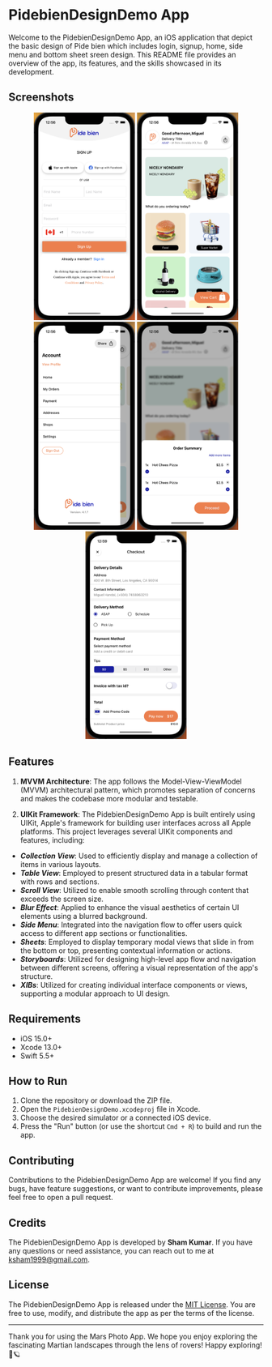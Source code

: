 # PidebienDesignDemo App

Welcome to the PidebienDesignDemo App, an iOS application that depict the basic design of Pide bien which includes login, signup, home, side menu and bottom sheet sreen design. This README file provides an overview of the app, its features, and the skills showcased in its development.

## Screenshots

<p align="center">
  <img src="Media/1.png" width="200">
  <img src="Media/2.png" width="200">
  <img src="Media/3.png" width="200">
  <img src="Media/4.png" width="200">
  <img src="Media/5.png" width="200">
</p>

## Features

1. **MVVM Architecture**: The app follows the Model-View-ViewModel (MVVM) architectural pattern, which promotes separation of concerns and makes the codebase more modular and testable.

2. **UIKit Framework**: The PidebienDesignDemo App is built entirely using UIKit, Apple's framework for building user interfaces across all Apple platforms. This project leverages several UIKit components and features, including:
- ***Collection View***: Used to efficiently display and manage a collection of items in various layouts.
- ***Table View***: Employed to present structured data in a tabular format with rows and sections.
- ***Scroll View***: Utilized to enable smooth scrolling through content that exceeds the screen size.
- ***Blur Effect***: Applied to enhance the visual aesthetics of certain UI elements using a blurred background.
- ***Side Menu***: Integrated into the navigation flow to offer users quick access to different app sections or functionalities.
- ***Sheets***: Employed to display temporary modal views that slide in from the bottom or top, presenting contextual information or actions.
- ***Storyboards***: Utilized for designing high-level app flow and navigation between different screens, offering a visual representation of the app's structure.
- ***XIBs***: Utilized for creating individual interface components or views, supporting a modular approach to UI design.

## Requirements

- iOS 15.0+
- Xcode 13.0+
- Swift 5.5+

## How to Run

1. Clone the repository or download the ZIP file.
2. Open the `PidebienDesignDemo.xcodeproj` file in Xcode.
3. Choose the desired simulator or a connected iOS device.
4. Press the "Run" button (or use the shortcut `Cmd + R`) to build and run the app.

## Contributing

Contributions to the PidebienDesignDemo App are welcome! If you find any bugs, have feature suggestions, or want to contribute improvements, please feel free to open a pull request.

## Credits

The PidebienDesignDemo App is developed by **Sham Kumar**. If you have any questions or need assistance, you can reach out to me at ksham1999@gmail.com.

## License

The PidebienDesignDemo App is released under the [MIT License](LICENSE). You are free to use, modify, and distribute the app as per the terms of the license.

---

Thank you for using the Mars Photo App. We hope you enjoy exploring the fascinating Martian landscapes through the lens of rovers! Happy exploring! 🚀🪐
